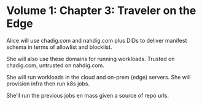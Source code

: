 # Volume 1: Chapter 3: Traveler on the Edge

Alice will use chadig.com and nahdig.com plus DIDs to deliver manifest schema in terms of allowlist and blocklist.

She will also use these domains for running workloads. Trusted on chadig.com, untrusted on nahdig.com.

She will run workloads in the cloud and on-prem (edge) servers. She will provision infra then run k8s jobs.

She’ll run the previous jobs en mass given a source of repo urls.